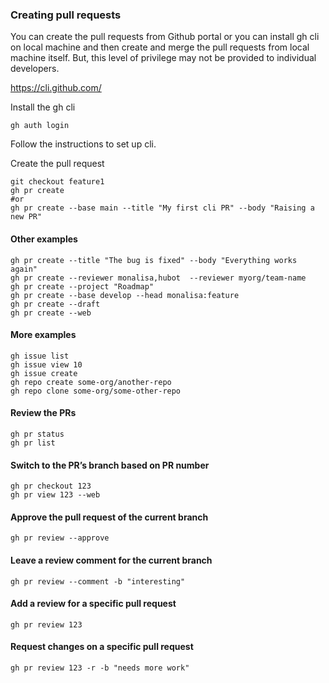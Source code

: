 ### Creating pull requests
You can create the pull requests from Github portal or you can install gh cli on local machine and then create and merge the pull requests from local machine itself. But, this level of privilege may not be provided to individual developers.

https://cli.github.com/

Install the gh cli
```
gh auth login
```
Follow the instructions to set up cli.

Create the pull request
```
git checkout feature1
gh pr create
#or
gh pr create --base main --title "My first cli PR" --body "Raising a new PR"
```

#### Other examples
```
gh pr create --title "The bug is fixed" --body "Everything works again"
gh pr create --reviewer monalisa,hubot  --reviewer myorg/team-name
gh pr create --project "Roadmap"
gh pr create --base develop --head monalisa:feature
gh pr create --draft
gh pr create --web
```

#### More examples
```
gh issue list
gh issue view 10
gh issue create
gh repo create some-org/another-repo
gh repo clone some-org/some-other-repo
```

#### Review the PRs
```
gh pr status
gh pr list
```

#### Switch to the PR’s branch based on PR number
```
gh pr checkout 123
gh pr view 123 --web
```

#### Approve the pull request of the current branch
```
gh pr review --approve
```

#### Leave a review comment for the current branch
```
gh pr review --comment -b "interesting"
```

#### Add a review for a specific pull request
```
gh pr review 123
```

#### Request changes on a specific pull request
```
gh pr review 123 -r -b "needs more work"
```

